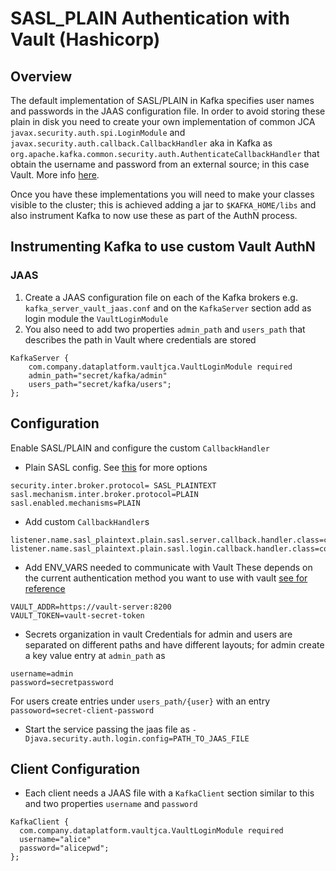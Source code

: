 # SASL_PLAIN Authentication with Vault (Hashicorp)

## Overview
The default implementation of SASL/PLAIN in Kafka specifies user names and passwords in the JAAS configuration file. 
In order to avoid storing these plain in disk you need to create your own implementation of common JCA `javax.security.auth.spi.LoginModule` and `javax.security.auth.callback.CallbackHandler` aka in Kafka as `org.apache.kafka.common.security.auth.AuthenticateCallbackHandler` that obtain
the username and password from an external source; in this case Vault. More info [here](https://docs.confluent.io/current/kafka/authentication_sasl/authentication_sasl_plain.html#sasl-plain-overview).

Once you have these implementations you will need to make your classes visible to the cluster; this is achieved adding a jar to `$KAFKA_HOME/libs` and
also instrument Kafka to now use these as part of the AuthN process.

## Instrumenting Kafka to use custom Vault AuthN

### JAAS
1. Create a JAAS configuration file on each of the Kafka brokers e.g. `kafka_server_vault_jaas.conf` and on the `KafkaServer` section add as
login module the `VaultLoginModule`
2. You also need to add two properties `admin_path` and `users_path` that describes the path in Vault where credentials are stored

```
KafkaServer {
    com.company.dataplatform.vaultjca.VaultLoginModule required
    admin_path="secret/kafka/admin"
    users_path="secret/kafka/users";
};
```

## Configuration
Enable SASL/PLAIN and configure the custom `CallbackHandler`
- Plain SASL config. See [this](https://docs.confluent.io/current/kafka/authentication_sasl/authentication_sasl_plain.html#configuration) for more options
```
security.inter.broker.protocol= SASL_PLAINTEXT
sasl.mechanism.inter.broker.protocol=PLAIN
sasl.enabled.mechanisms=PLAIN
```
- Add custom `CallbackHandler`s
```
listener.name.sasl_plaintext.plain.sasl.server.callback.handler.class=com.company.dataplatform.vaultjca.VaultAuthenticationLoginCallbackHandler
listener.name.sasl_plaintext.plain.sasl.login.callback.handler.class=com.company.dataplatform.vaultjca.VaultAuthenticationLoginCallbackHandler
```
- Add ENV_VARS needed to communicate with Vault
These depends on the current authentication method you want to use with vault [see for reference](https://bettercloud.github.io/vault-java-driver/)
```
VAULT_ADDR=https://vault-server:8200
VAULT_TOKEN=vault-secret-token
``` 
- Secrets organization in vault
Credentials for admin and users are separated on different paths and have different layouts; for
admin create a key value entry at `admin_path` as
```
username=admin
password=secretpassword
```

For users create entries under `users_path/{user}` with an entry `passoword=secret-client-password`

- Start the service passing the jaas file as `-Djava.security.auth.login.config=PATH_TO_JAAS_FILE`

## Client Configuration
- Each client needs a JAAS file with a `KafkaClient` section similar to this and two properties `username` and `password`
```
KafkaClient {
  com.company.dataplatform.vaultjca.VaultLoginModule required
  username="alice"
  password="alicepwd";
};
``` 



